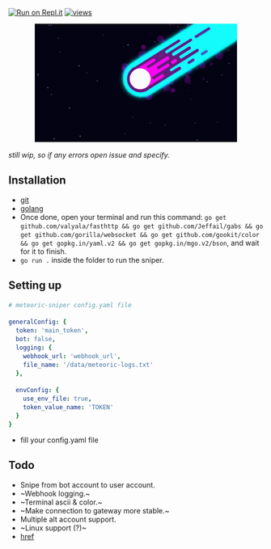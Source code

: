 [![Run on Repl.it](https://repl.it/badge/github/azaelgg/meteoric)](https://repl.it/github/azaelgg/meteoric) [![views](https://hits.seeyoufarm.com/api/count/incr/badge.svg?url=https://github.com/azaelgg/meteoric)](https://hits.seeyoufarm.com)

<p align="center">
    <img src="meteoric.gif" alt="animated"/>
</p>

*still wip, so if any errors open issue and specify.*

## Installation
  - [git](https://git-scm.com/download)
  - [golang](https://golang.org/dl/)
  - Once done, open your terminal and run this command: `go get github.com/valyala/fasthttp && go get github.com/Jeffail/gabs && go get github.com/gorilla/websocket && go get github.com/gookit/color && go get gopkg.in/yaml.v2 && go get gopkg.in/mgo.v2/bson`, and wait for it to finish.
  - `go run .` inside the folder to run the sniper.

## Setting up
```yaml
# meteoric-sniper config.yaml file

generalConfig: {
  token: 'main_token',
  bot: false,
  logging: {
    webhook_url: 'webhook_url',
    file_name: '/data/meteoric-logs.txt'
  },

  envConfig: {
    use_env_file: true,
    token_value_name: 'TOKEN'
  }
}
```
   - fill your config.yaml file

## Todo
  - Snipe from bot account to user account.
  - ~Webhook logging.~
  - ~Terminal ascii & color.~
  - ~Make connection to gateway more stable.~
  - Multiple alt account support.
  - ~Linux support (?)~
  - [href](https://github.com/azaelgg/meteoric/blob/main/discord/gateway.go#L57)
